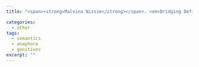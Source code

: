 ```yaml
---
title: "<span><strong>Malvina Nissim</strong></span>. <em>Bridging Definites and Possessives: Distribution of Determiners in Anaphoric Noun Phrases</em>, PhD Thesis, Department of Linguistics, University of Pavia, Italy, 2002."

categories: 
  - other
tags:
  - semantics
  - anaphora
  - genitives
excerpt: ""
---
```




